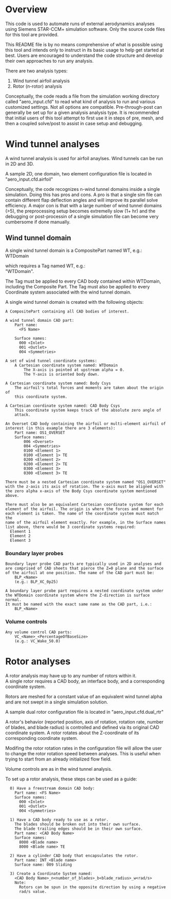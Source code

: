 # Overview

This code is used to automate runs of external aerodynamics analyses using
Siemens STAR-CCM+ simulation software. Only the source code files for this
tool are provided.

This README file is by no means comprehensive of what is possible using this
tool and intends only to instruct in its basic usage to help get started at
best. Users are encouraged to understand the code structure and develop
their own approaches to run any analysis.

There are two analysis types:
1. Wind tunnel airfoil analysis
2. Rotor (n-rotor) analysis

Conceptually, the code reads a file from the simulation working directory
called "aero_input.cfd" to read what kind of analysis to run and various
customized settings. Not all options are compatible. Pre-through-post can
generally be set up for a given analysis analysis type. It is recommended
that initial users of this tool attempt to first use it in steps of pre,
mesh, and then a coupled solve/post to assist in case setup and debugging.

# Wind tunnel analyses

A wind tunnel analysis is used for airfoil anaylses.
Wind tunnels can be run in 2D and 3D.

A sample 2D, one domain, two element configuration file is located in
  "aero_input.cfd.airfoil"

Conceptually, the code recognizes n-wind tunnel domains inside a single
simulation. Doing this has pros and cons. A pro is that a single sim
file can contain different flap deflection angles and will improve its
parallel solve efficiency. A major con is that with a large number of wind
tunnel domains (>5), the preprocessing setup becomes extremelly slow (1+ hr)
and the debugging or post-processin of a single simulation file can become
very cumbersome if done manually.

## Wind tunnel domain

A single wind tunnel domain is a CompositePart named WT<Name>, e.g.:  
    WTDomain
    
which requires a Tag named WT<Name>, e.g.:  
    "WTDomain".
    
The Tag must be applied to every CAD body contained within WTDomain, including
the Composite Part. The Tag must also be applied to every Coordinate system
associated with the wind tunnel domain.

A single wind tunnel domain is created with the following objects:

    A CompositePart containing all CAD bodies of interest.

    A wind tunnel domain CAD part:
        Part name:
          <FS Name>

        Surface names:
          000 <Inlet>
          001 <Outlet>
          004 <Symmetries>

    A set of wind tunnel coordinate systems:
        A Cartesian coordinate system named: WTDomain
            The X-axis is pointed at upstream alpha = 0.
            The Y-axis is oriented body down.

    A Cartesian coordinate system named: Body Csys
        The airfoil's total forces and moments are taken about the origin of
        this coordinate system.

    A Cartesian coordinate system named: CAD Body Csys
        This coordinate system keeps track of the absolute zero angle of
        attack.

    An Overset CAD body containing the airfoil or multi-element airfoil of
    interest (in this example there are 3 elements):
        Part name: OS1_OVERSET
        Surface names:
            006 <Overset>
            004 <Symmetries>
            0100 <Element 1>
            0100 <Element 1> TE
            0200 <Element 2>
            0200 <Element 2> TE
            0300 <Element 3>
            0300 <Element 3> TE

    There must be a nested Cartesian coordinate system named "OS1_OVERSET"
    with the z-axis its axis of rotation. The x-axis must be aligned with
    the zero alpha x-axis of the Body Csys coordinate system mentioned above.

    There must also be an equivalent Cartesian coordinate system for each
    element of the airfoil. The origin is where the forces and moment for
    each element is taken. The name of the coordinate system must match the
    name of the airfoil element exactly. For example, in the Surface names
    list above, there would be 3 coordinate systems required:
      Element 1
      Element 2
      Element 3

### Boundary layer probes

    Boundary layer probe CAD parts are typically used in 2D analyses and
    are comprised of CAD sheets that pierce the Z=0 plane and the surface
    of the airfoil at one position. The name of the CAD part must be:  
        BLP_<Name>
        (e.g.: BLP_XC_0p25)

    A boundary layer probe part requires a nested coordinate system under
    the WTDomain coordinate system where the Z-direction is surface normal.
    It must be named with the exact same name as the CAD part, i.e.:  
        BLP_<Name>

### Volume controls
    Any volume control CAD parts:  
        VC_<Name>_<PercentageOfBaseSize>  
        (e.g.: VC_Wake_50.0)

# Rotor analyses

  A rotor analysis may have up to any number of rotors within it.  
  A single rotor requires a CAD body, an interface body, and a
  corresponding coordinate system.

  Rotors are meshed for a constant value of an equivalent wind tunnel alpha and
  are not swept in a single simulation solution.

  A sample dual rotor configuration file is located in
    "aero_input.cfd.dual_rtr"

  A rotor's behavior (reported position, axis of rotation, rotation rate,
  number of blades, and blade radius) is controlled and defined via its
  original CAD coordinate system. A rotor rotates about the Z-coordinate of
  its corresponding coordinate system.

  Modifing the rotor rotation rates in the configuration file will allow the
  user to change the rotor rotation speed between analyses. This is useful when
  trying to start from an already initialized flow field.

  Volume controls are as in the wind tunnel analysis.

  To set up a rotor analysis, these steps can be used as a guide:

      0) Have a freestream domain CAD body:
        Part name: <FS Name>
        Surface names:
          000 <Inlet>
          001 <Outlet>
          004 <Symmetries>

      1) Have a CAD body ready to use as a rotor.
        The blades should be broken out into their own surface.
        The blade trailing edges should be in their own surface.
        Part name: <CAD Body Name>
        Surface names:
          8000 <Blade name>
          8000 <Blade name> TE

      2) Have a cylinder CAD body that encapsulates the rotor.
        Part name: INT_<Blade name>
        Surface name: 009 Sliding

      3) Create a Coordinate System named:
        <CAD Body Name>_n<number_of_blades>_b<blade_radius>_w<rad/s>
        Note: 
          Rotors can be spun in the opposite direction by using a negative
          rad/s value.
